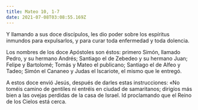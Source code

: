 ```yaml
---
title: Mateo 10, 1-7
date: 2021-07-08T03:08:55.169Z
---
```

Y llamando a sus doce discípulos, les dio poder sobre los espíritus inmundos para expulsarlos, y para curar toda enfermedad y toda dolencia. 

Los nombres de los doce Apóstoles son éstos: primero Simón, llamado Pedro, y su hermano Andrés; Santiago el de Zebedeo y su hermano Juan; Felipe y Bartolomé; Tomás y Mateo el publicano; Santiago el de Alfeo y Tadeo; Simón el Cananeo y Judas el Iscariote, el mismo que le entregó. 

A estos doce envió Jesús, después de darles estas instrucciones: «No toméis camino de gentiles ni entréis en ciudad de samaritanos; dirigíos más bien a las ovejas perdidas de la casa de Israel. Id proclamando que el Reino de los Cielos está cerca.